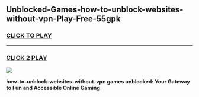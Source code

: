 
## Unblocked-Games-how-to-unblock-websites-without-vpn-Play-Free-55gpk
<h3>
<a href="https://premium76.site?title=how-to-unblock-websites-without-vpn&ref=10A">CLICK TO PLAY</a></h3>
<hr>

<h3>
<a href="https://premium76.site?title=how-to-unblock-websites-without-vpn&ref=10A">CLICK 2 PLAY</a>
  
</h3>

<a href="https://premium76.site?title=how-to-unblock-websites-without-vpn&ref=10A"><img src="https://clearcache.store/games.png"></a>


**how-to-unblock-websites-without-vpn games unblocked: Your Gateway to Fun and Accessible Online Gaming**
